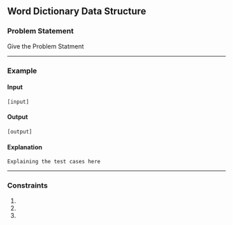 ## Word Dictionary Data Structure

### Problem Statement

Give the Problem Statment


---

### Example

#### Input
```plaintext
[input]
```

#### Output
```plaintext
[output]
```

#### Explanation
```plaintext
Explaining the test cases here
```

---

### Constraints

1. 
2. 
3. 

